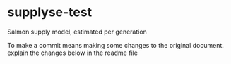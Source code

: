 # supplyse-test
Salmon supply model, estimated per generation

To make a commit means making some changes to the original document. explain the changes below in the readme file
